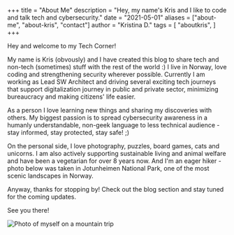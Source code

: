 +++
title = "About Me"
description = "Hey, my name's Kris and I like to code and talk tech and cybersecurity."
date = "2021-05-01"
aliases = ["about-me", "about-kris", "contact"]
author = "Kristina D."
tags = [
    "aboutkris",
]
+++


Hey and welcome to my Tech Corner!

My name is Kris (obvously) and I have created this blog to share tech and non-tech (sometimes) stuff with the rest of the world :)
I live in Norway, love coding and strengthening security wherever possible. Currently I am working as Lead SW Architect and driving several exciting tech journeys that support digitalization journey in public and private sector, minimizing bureaucracy and making citizens' life easier.

As a person I love learning new things and sharing my discoveries with others. My biggest passion is to spread cybersecurity awareness in a humanly understandable, non-geek language to less technical audience - stay informed, stay protected, stay safe! ;)

On the personal side, I love photography, puzzles, board games, cats and unicorns. I am also actively supporting sustainable living and animal welfare and have been a vegetarian for over 8 years now. And I'm an eager hiker - photo below was taken in Jotunheimen National Park, one of the most scenic landscapes in Norway.

Anyway, thanks for stopping by! Check out the blog section and stay tuned for the coming updates.

See you there!

![Photo of myself on a mountain trip](/images/about.jpg)